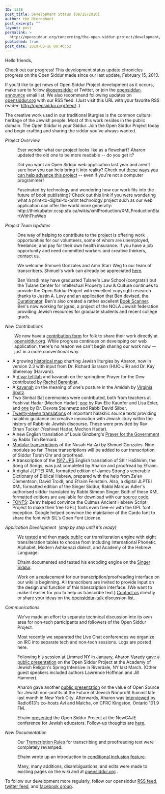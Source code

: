 ```yaml
---
ID: 1318
post_title: Development Status (08/15/2010)
author: the Hierophant
post_excerpt: ""
layout: post
permalink: >
  http://opensiddur.org/concerning/the-open-siddur-project/development/development-status-08152010/
published: true
post_date: 2010-08-16 00:46:52
---
```

Hello friends,

Check out our progress! This  development status update chronicles progress on the Open Siddur made  since our last update, February 15, 2010.

If you’d like to get news of Open  Siddur Project development as it occurs, make sure to follow <a rel="nofollow" href="http://twitter.com/opensiddur" target="_blank">@opensiddur</a> at Twitter, or join  the <a rel="nofollow" href="http://groups.google.com/group/opensiddur-announce" target="_blank">opensiddur-announce</a> email list. We also recommend following updates on <a href="http://opensiddur.org" target="_blank">opensiddur.org</a> with our RSS feed. (Just visit this URL with your favorite RSS reader: <a href="http://opensiddur.org/feed/" target="_blank">http://opensiddur.org/feed/</a> .)

The creative work used in our traditional liturgies is  the common  cultural heritage of the Jewish people. Most of this work resides in the  public domain. The Open Siddur is your Siddur. Join the Open Siddur  Project  today and begin crafting and sharing the siddur you’ve always wanted.

<em>Project Overview</em>

<p style="margin-left: 40px;">Ever wonder what our project looks like as a flowchart? Aharon updated the old one to be more readable -- do you get it?</p>

<p style="margin-left: 40px;">Did you want an Open Siddur web application last year and aren't sure how you can help bring it into reality? Check out <a href="http://groups.google.com/group/opensiddur-talk/browse_thread/thread/7a54df30d636bed3">these ways you can help advance this project</a> -- even if you're not a computer programmer!</p>

<p style="margin-left: 40px;">Fascinated by technology and wondering how our work fits into the future of book publishing? Check out this link if you were wondering what a print-to-digital-to-print technology project such as our web application can offer the world more generally: http://thinkubator.ccsp.sfu.ca/wikis/xmlProduction/XMLProductionStartWithTheWeb</p>

<p style="margin-left: 40px;"></p>

<em>Project Team Updates </em>

<p style="margin-left: 40px;"><em> </em>One way of helping to contribute to the project is offering work opportunities for our volunteers, some of whom are unemployed, freelance, and pay for their own health insurance. If you have a job opportunity and need committed workers and creative thinkers, <a href="http://opensiddur.org/contact/" target="_blank">contact  us</a>.</p>

<p style="margin-left: 40px;">We welcome Shmueli Gonzales and <span> </span><span>Amir Starr Weg</span> to our team of transcribers. Shmuel's work can already be appreciated <a href="http://opensiddur.org/2010/08/nusa%e1%b8%a5-ha-ari-a-new-transcription-by-shmuel-gonzales/" target="_blank">here</a>.</p>

<p style="margin-left: 40px;">Ben Varadi may have graduated Tulane's Law School (congrats!) but the Tulane Center for Intellectual Property Law &amp; Culture continues to provide the Open Siddur Project with excellent copyright research thanks to Justin A. Levy and an application that Ben devised, the <a href="http://www.durationator.com/" target="_blank">Durationator</a>. Ben's also created a rather excellent <a href="http://www.diybookscanner.org/forum/viewtopic.php?f=1&amp;t=262" target="_blank">Book Scanner</a>. Ben's now working for jgrad, a project of the NOLA Jewish federation providing Jewish resources for graduate students and recent college grads.</p>

<p style="margin-left: 40px;"></p>

<em>New Contributions </em>

<div style="padding-left: 30px;">We now have a <a href="http://opensiddur.org/contribute/upload/" target="_blank">contribution form</a> for folk to share their work directly at<a href="http://opensiddur.org" target="_blank"> opensiddur.org</a>. While progress continues on developing our web application, there's no reason we can't begin sharing our work now -- just in a more conventional way.</div>

<ul>
    <li>A growing <a href="http://opensiddur.org/2010/05/a-historical-map-of-jewish-liturgies/" target="_blank">historical map</a> charting Jewish liturgies by Aharon, now in version 2.3 with input from Dr. Richard Sarason (HUC-JIR) and Dr. Kay Shelemay (Harvard).</li>
    <li>A <a href="http://opensiddur.org/2010/05/a-dvar-tefillah-on-the-prayer-for-dew-by-rachel-barenblat/" target="_blank">d'var tefillah</a> and kavanah on the springtime Prayer for the Dew contributed by <a href="http://velveteenrabbi.blogs.com/blog/" target="_blank">Rachel Barenblat</a>.</li>
    <li>A <a href="http://opensiddur.org/2010/07/on-standing-before-god-who-sees-me-a-kavanah-by-virginia-avniel-spatz/" target="_blank">kavanah</a> on the meaning of one's posture in the Amidah by <a href="http://songeveryday.wordpress.com/" target="_blank">Virginia Spatz</a>.</li>
    <li>Two Simḥat Bat ceremonies were contributed, both from teachers at Yeshivat Hadar (Mechon Hadar): <a href="http://opensiddur.org/2010/06/sim%e1%b8%a5at-bat-of-amalya-sha%e1%b8%a5ar-exler-kaunfer/" target="_blank">one</a> by Rav Elie Kaunfer and Lisa Exler, and <a href="http://opensiddur.org/2010/08/sim%e1%b8%a5at-bat-by-steinmetz-and-silber/" target="_blank">one</a> by Dr. Devora Steinmetz and Rabbi David Silber.</li>
    <li><a href="http://opensiddur.org/2010/06/halakha-and-creativity-in-jewish-liturgy-a-sourcesheet-from-rav-ethan-tucker/" target="_blank">Twenty-seven translations</a> of important halakhic source texts providing halakhic guidance on creative innovation with Jewish litury within the history of Rabbinic Jewish discourse. These were provided by Rav Ethan Tucker (Yeshivat Hadar, Mechon Hadar).</li>
    <li>A new English translation of Louis Ginzberg's <a href="http://opensiddur.org/2010/08/a-prayer-for-the-government-by-louis-ginzberg-translation-by-r-tim-bernard/" target="_blank">Prayer for the Government</a> by Rabbi Tim Bernard.</li>
    <li><a href="http://opensiddur.org/2010/08/nusa%e1%b8%a5-ha-ari-a-new-transcription-by-shmuel-gonzales/" target="_blank"> Modular transcriptions</a> of the Nusaḥ Ha-Ari by Shmuel Gonzales. Nine modules so far. These transcriptions will be added to our transcription of Siddur Torah Ohr and proofread.</li>
    <li>A transcription of the <a href="http://opensiddur.org/2010/08/the-authorised-daily-prayer-book-aka-the-singer-siddur/" target="_blank">1917 JPS</a> English translation of Shir HaShirim, the Song of Songs, was just completed by Aharon and proofread by Efraim.</li>
    <li>A digital JLPTEI XML formatted edition of James Strong's venerable Dictionary of Biblical Hebrew, prepared with the help from Ze'ev Clementson, David Troidl, and Efraim Feinstein. Also, a digital JLPTEI XML formatted edition of the Singer Siddur, Rabbi Marcus Adler's authorised siddur translated by Rabbi Simeon Singer. Both of these XML formatted editions are available for download with our <a href="http://code.google.com/p/jewishliturgy/source/checkout" target="_blank">source code</a>.</li>
    <li><a href="http://opensiddur.org/2010/07/unicode-compliant-and-open-source-licensed-hebrew-fonts/" target="_blank">FONTS</a>: Ze'ev helped convince the Culmus Ancient Hebrew Script Project to make their free (GPL) fonts even free-er with the GPL font exception. Google helped convince the maintainer of the Cardo font to share the font with SIL's Open Font License.</li>
</ul>

<em>Application Development  (step by step until it's ready)</em>

<p style="margin-left: 40px;">We <a href="http://opensiddur.org/2010/04/james-strongs-hebrew-dictionary-in-xml-ftw/" target="_blank">tested</a> and then <a href="http://opensiddur.org/tools/transliterate/" target="_blank">made public</a> our transliteration engine with eight transliteration tables to choose from including International Phonetic Alphabet, Modern Ashkenazi dialect, and Academy of the Hebrew Language.</p>

<p style="margin-left: 40px;">Efraim documented and tested his encoding engine on the <a href="http://opensiddur.org/2010/08/the-authorised-daily-prayer-book-aka-the-singer-siddur/" target="_blank">Singer Siddur</a>.</p>

<p style="margin-left: 40px;">Work on a replacement for our transcription/proofreading interface on our wiki is beginning. All transcribers are invited to provide input on the design and function of this transcription interface. (We want to make it easier for you to help us transcribe text.) <a href="http://opensiddur.org/contact/" target="_blank">Contact us</a> directly or share your ideas on the <a href="http://groups.google.com/group/opensiddur-talk/" target="_blank">opensiddur-talk</a> discussion list.</p>

<em>Communications</em></p>

<p style="margin-left: 40px;">We've made an effort to separate technical discussion into its own area for non-tech participants and followers of the Open Siddur Project.</p>

<p style="margin-left: 40px;">Most recently we separated the Live Chat conferences we organize on IRC into separate tech and non-tech sessions. Logs are posted here.</p>

<p style="margin-left: 40px;">Following his session at Limmud NY in January, Aharon Varady gave a <a href="http://opensiddur.org/2010/03/open-siddur-at-the-academy-for-jewish-religion/" target="_blank">public presentation</a> on the Open Siddur Project at the Academy of Jewish Religon's Spring Intensive in Riverdale, NY last March. (Other guest speakers included authors Lawrence Hoffman and Jill Hammer).</p>

<p style="margin-left: 40px;">Aharon gave another <a href="http://opensiddur.org/2010/07/some-thoughts-on-how-jewish-nonprofits-can-improve-the-world-and-themselves-with-open-source/" target="_blank">public presentation</a> on the value of Open Source for Jewish non-profits at the Future of Jewish Nonprofit Summit late last month in New York City. Afterwards, Aharon was <a href="http://opensiddur.org/2010/08/radio-613-an-interview-with-aharon-varady-on-open-source-judaism/" target="_blank">interviewed</a> by Radio613's co-hosts Avi and Malcha, on CFRC Kingston, Ontario 101.9 FM.</p>

<p style="margin-left: 40px;">Efraim <a href="http://opensiddur.org/2010/08/how-you-and-your-students-can-help-build-the-jewish-library-of-the-future-newcaje-1/" target="_blank">presented</a> the Open Siddur Project at the NewCAJE conference for Jewish educators. Follow-up thoughts are <a href="http://opensiddur.org/2010/08/newcaje-1-post-conference-thoughts-and-appeal-to-technologists/" target="_blank">here</a>.</p>

<em>New Documentation </em>

<p style="margin-left: 40px;"><em> </em>Our <a href="https://github.com/opensiddur/opensiddur-client/wiki/How-to-Enter-a-Text%3A-The-Short-Version" target="_blank">Transcription Rules</a> for transcribing and proofreading text were completely revamped.</p>

<p style="margin-left: 40px;">Efraim wrote up an introduction to <a href="http://web.archive.org/web/20100507124255/http://wiki.jewishliturgy.org:80/Conditionals" target="_blank">conditional  inclusion feature</a>.</p>

<p style="margin-left: 40px;">Many, many additions, disambiguations, and edits were made to existing pages on the wiki and at <a href="http://opensiddur.org" target="_blank">opensiddur.org</a> .</p>

<p style="margin-left: 40px;"></p>

<p style="margin-left: 40px;"></p>

To follow our development more regularly, follow our opensiddur <a href="http://opensiddur.org/feed/" target="_blank">RSS feed</a>, <a href="http://twitter.com/opensiddur" target="_blank">twitter feed</a>, and <a href="http://www.facebook.com/group.php?gid=107922647745" target="_blank">facebook group</a>.